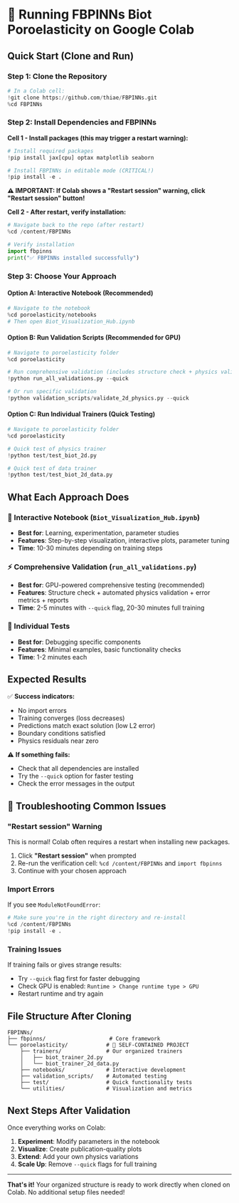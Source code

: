 # 🚀 Running FBPINNs Biot Poroelasticity on Google Colab

## Quick Start (Clone and Run)

### Step 1: Clone the Repository
```python
# In a Colab cell:
!git clone https://github.com/thiae/FBPINNs.git
%cd FBPINNs
```

### Step 2: Install Dependencies and FBPINNs

**Cell 1 - Install packages (this may trigger a restart warning):**
```python
# Install required packages
!pip install jax[cpu] optax matplotlib seaborn

# Install FBPINNs in editable mode (CRITICAL!)
!pip install -e .
```

**⚠️ IMPORTANT: If Colab shows a "Restart session" warning, click "Restart session" button!**

**Cell 2 - After restart, verify installation:**
```python
# Navigate back to the repo (after restart)
%cd /content/FBPINNs

# Verify installation
import fbpinns
print("✅ FBPINNs installed successfully")
```

### Step 3: Choose Your Approach

#### Option A: Interactive Notebook (Recommended)
```python
# Navigate to the notebook
%cd poroelasticity/notebooks
# Then open Biot_Visualization_Hub.ipynb
```

#### Option B: Run Validation Scripts (Recommended for GPU)
```python
# Navigate to poroelasticity folder
%cd poroelasticity

# Run comprehensive validation (includes structure check + physics validation)
!python run_all_validations.py --quick

# Or run specific validation
!python validation_scripts/validate_2d_physics.py --quick
```

#### Option C: Run Individual Trainers (Quick Testing)
```python
# Navigate to poroelasticity folder
%cd poroelasticity

# Quick test of physics trainer
!python test/test_biot_2d.py

# Quick test of data trainer  
!python test/test_biot_2d_data.py
```

## What Each Approach Does

### 📓 Interactive Notebook (`Biot_Visualization_Hub.ipynb`)
- **Best for**: Learning, experimentation, parameter studies
- **Features**: Step-by-step visualization, interactive plots, parameter tuning
- **Time**: 10-30 minutes depending on training steps

### ⚡ Comprehensive Validation (`run_all_validations.py`)
- **Best for**: GPU-powered comprehensive testing (recommended)
- **Features**: Structure check + automated physics validation + error metrics + reports
- **Time**: 2-5 minutes with `--quick` flag, 20-30 minutes full training

### 🧪 Individual Tests
- **Best for**: Debugging specific components
- **Features**: Minimal examples, basic functionality checks
- **Time**: 1-2 minutes each

## Expected Results

✅ **Success indicators:**
- No import errors
- Training converges (loss decreases)
- Predictions match exact solution (low L2 error)
- Boundary conditions satisfied
- Physics residuals near zero

⚠️ **If something fails:**
- Check that all dependencies are installed
- Try the `--quick` option for faster testing
- Check the error messages in the output

## 🔧 Troubleshooting Common Issues

### "Restart session" Warning
This is normal! Colab often requires a restart when installing new packages.
1. Click **"Restart session"** when prompted
2. Re-run the verification cell: `%cd /content/FBPINNs` and `import fbpinns`
3. Continue with your chosen approach

### Import Errors
If you see `ModuleNotFoundError`:
```python
# Make sure you're in the right directory and re-install
%cd /content/FBPINNs
!pip install -e .
```

### Training Issues
If training fails or gives strange results:
- Try `--quick` flag first for faster debugging
- Check GPU is enabled: `Runtime > Change runtime type > GPU`
- Restart runtime and try again

## File Structure After Cloning
```
FBPINNs/
├── fbpinns/                    # Core framework
└── poroelasticity/            # 🎯 SELF-CONTAINED PROJECT
    ├── trainers/              # Our organized trainers
    │   ├── biot_trainer_2d.py
    │   └── biot_trainer_2d_data.py
    ├── notebooks/             # Interactive development
    ├── validation_scripts/    # Automated testing
    ├── test/                  # Quick functionality tests
    └── utilities/             # Visualization and metrics
```

## Next Steps After Validation

Once everything works on Colab:
1. **Experiment**: Modify parameters in the notebook
2. **Visualize**: Create publication-quality plots
3. **Extend**: Add your own physics variations
4. **Scale Up**: Remove `--quick` flags for full training

---
**That's it!** Your organized structure is ready to work directly when cloned on Colab. No additional setup files needed!
